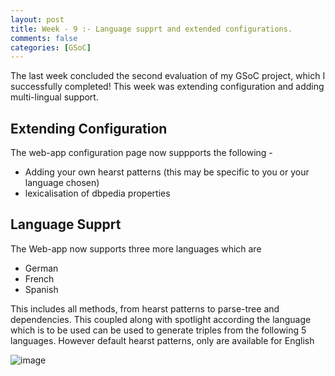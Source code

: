 ```yaml
---
layout: post
title: Week - 9 :- Language supprt and extended configurations.
comments: false
categories: [GSoC]
---
```


The last week concluded the second evaluation of my GSoC project, which I successfully completed! This week was extending configuration and adding multi-lingual support.

## Extending Configuration
The web-app configuration page now suppports the following - 
- Adding your own hearst patterns (this may be specific to you or your language chosen)
- lexicalisation of dbpedia properties

## Language Supprt
The Web-app now supports three more languages which are
- German
- French
- Spanish

This includes all methods, from hearst patterns to parse-tree and dependencies. This coupled along with spotlight according the language which is to be used can be used to generate triples from the following 5 languages. However default hearst patterns, only are available for English

![image](https://sahitpj.github.io/gs/assets/language.png)